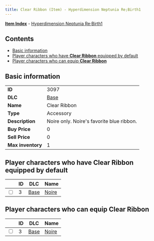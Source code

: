 ```yaml
---
title: Clear Ribbon (Item) - Hyperdimension Neptunia Re;Birth1
---
```


[**Item Index**](/neptunia/rb1/item/index.html) - [Hyperdimension Neptunia Re;Birth1](/neptunia/rb1)

## Contents

- [Basic information](#basic-information)
- [Player characters who have **Clear Ribbon** equipped by default](#player-characters-who-have-clear-ribbon-equipped-by-default)
- [Player characters who can equip **Clear Ribbon**](#player-characters-who-can-equip-clear-ribbon)

## Basic information

|   |   |
| -- | -- |
| **ID** | 3097 |
| **DLC** | [Base](/neptunia/rb1/dlc/1-base.html) |
| **Name** | Clear Ribbon |
| **Type** | Accessory |
| **Description** | Noire only. Noire's favorite blue ribbon. |
| **Buy Price** | 0 |
| **Sell Price** | 0 |
| **Max inventory** | 1 |


## Player characters who have **Clear Ribbon** equipped by default

|    | ID | DLC | Name |
| -- | -- | --- | ---- |
| <input type="checkbox" id="rb1-player-1-3" class="trackbox" /> | 3 | [Base](/neptunia/rb1/dlc/1-base.html) | [Noire](/neptunia/rb1/player/1-3-noire.html) |


## Player characters who can equip **Clear Ribbon**

|    | ID | DLC | Name |
| -- | -- | --- | ---- |
| <input type="checkbox" id="rb1-player-1-3" class="trackbox" /> | 3 | [Base](/neptunia/rb1/dlc/1-base.html) | [Noire](/neptunia/rb1/player/1-3-noire.html) |

